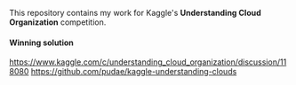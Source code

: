 
This repository contains my work for Kaggle's **Understanding Cloud Organization** competition.


#### Winning solution
https://www.kaggle.com/c/understanding_cloud_organization/discussion/118080
https://github.com/pudae/kaggle-understanding-clouds




